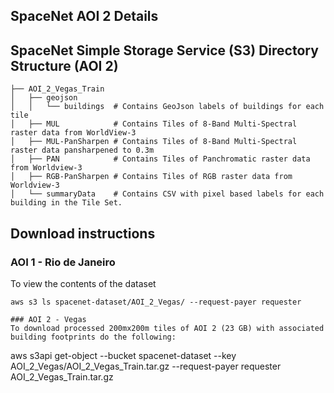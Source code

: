 ## SpaceNet AOI 2 Details
<script src="https://embed.github.com/view/geojson/SpaceNetChallenge/utilities/spacenetV3/spacenetutilities/datasets/AOI_2_Vegas/AOI_2_Vegas_SrcTindexex.geojson"></script>

##

## SpaceNet Simple Storage Service (S3) Directory Structure (AOI 2)
```
├── AOI_2_Vegas_Train
│   ├── geojson
│   │   └── buildings  # Contains GeoJson labels of buildings for each tile
│   ├── MUL            # Contains Tiles of 8-Band Multi-Spectral raster data from WorldView-3
│   ├── MUL-PanSharpen # Contains Tiles of 8-Band Multi-Spectral raster data pansharpened to 0.3m
│   ├── PAN            # Contains Tiles of Panchromatic raster data from Worldview-3
│   ├── RGB-PanSharpen # Contains Tiles of RGB raster data from Worldview-3
│   └── summaryData    # Contains CSV with pixel based labels for each building in the Tile Set.
```
## Download instructions

### AOI 1 - Rio de Janeiro
To view the contents of the dataset
```commandline
aws s3 ls spacenet-dataset/AOI_2_Vegas/ --request-payer requester
```

```
### AOI 2 - Vegas
To download processed 200mx200m tiles of AOI 2 (23 GB) with associated building footprints do the following:
```
aws s3api get-object --bucket spacenet-dataset --key AOI_2_Vegas/AOI_2_Vegas_Train.tar.gz --request-payer requester AOI_2_Vegas_Train.tar.gz
```